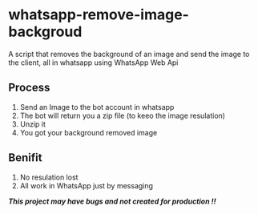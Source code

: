 # whatsapp-remove-image-backgroud
A script that removes the background of an image and send the image to the client, all in whatsapp using WhatsApp Web Api

## Process
1. Send an Image to the bot account in whatsapp
2. The bot will return you a zip file (to keeo the image resulation)
3. Unzip it
4. You got your background removed image

## Benifit
1. No resulation lost
2. All work in WhatsApp just by messaging


***This project may have bugs and not created for production !!***
